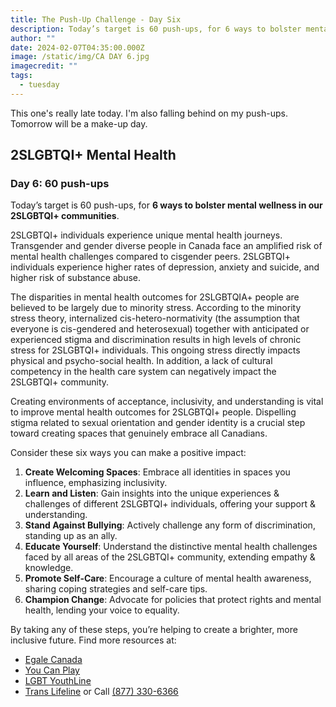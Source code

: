 ```yaml
---
title: The Push-Up Challenge - Day Six
description: Today’s target is 60 push-ups, for 6 ways to bolster mental wellness in our 2SLGBTQI+ communities.
author: ""
date: 2024-02-07T04:35:00.000Z
image: /static/img/CA DAY 6.jpg
imagecredit: ""
tags:
  - tuesday
---
```

This one's really late today. I'm also falling behind on my push-ups. Tomorrow will be a make-up day.

## 2SLGBTQI+ Mental Health
### Day 6: 60 push-ups

Today’s target is 60 push-ups, for **6 ways to bolster mental wellness in our 2SLGBTQI+ communities**.

2SLGBTQI+ individuals experience unique mental health journeys. Transgender and gender diverse people in Canada face an amplified risk of mental health challenges compared to cisgender peers. 2SLGBTQI+ individuals experience higher rates of depression, anxiety and suicide, and higher risk of substance abuse.

The disparities in mental health outcomes for 2SLGBTQIA+ people are believed to be largely due to minority stress. According to the minority stress theory, internalized cis-hetero-normativity (the assumption that everyone is cis-gendered and heterosexual) together with anticipated or experienced stigma and discrimination results in high levels of chronic stress for 2SLGBTQI+ individuals. This ongoing stress directly impacts physical and psycho-social health. In addition, a lack of cultural competency in the health care system can negatively impact the 2SLGBTQI+ community.

Creating environments of acceptance, inclusivity, and understanding is vital to improve mental health outcomes for 2SLGBTQI+ people. Dispelling stigma related to sexual orientation and gender identity is a crucial step toward creating spaces that genuinely embrace all Canadians.

Consider these six ways you can make a positive impact:
1. **Create Welcoming Spaces**: Embrace all identities in spaces you influence, emphasizing inclusivity.
2. **Learn and Listen**: Gain insights into the unique experiences & challenges of different 2SLGBTQI+ individuals, offering your support & understanding.
3. **Stand Against Bullying**: Actively challenge any form of discrimination, standing up as an ally.
4. **Educate Yourself**: Understand the distinctive mental health challenges faced by all areas of the 2SLGBTQI+ community, extending empathy & knowledge.
5. **Promote Self-Care**: Encourage a culture of mental health awareness, sharing coping strategies and self-care tips.
6. **Champion Change**: Advocate for policies that protect rights and mental health, lending your voice to equality.

By taking any of these steps, you’re helping to create a brighter, more inclusive future.
Find more resources at:
- [Egale Canada](https://www.egale.ca)
- [You Can Play](https://www.youcanplayproject.org)
- [LGBT YouthLine](https://www.youthline.ca)
- [Trans Lifeline](https://translifeline.org) or Call [(877) 330-6366](tel:8773306366)

